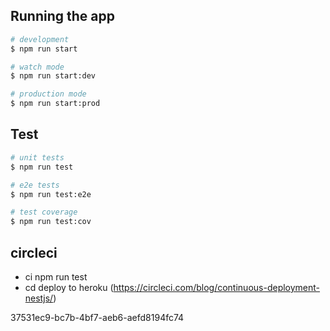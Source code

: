 ## Running the app

```bash
# development
$ npm run start

# watch mode
$ npm run start:dev

# production mode
$ npm run start:prod
```

## Test

```bash
# unit tests
$ npm run test

# e2e tests
$ npm run test:e2e

# test coverage
$ npm run test:cov
```


## circleci
- ci npm run test
- cd deploy to heroku (https://circleci.com/blog/continuous-deployment-nestjs/)


37531ec9-bc7b-4bf7-aeb6-aefd8194fc74